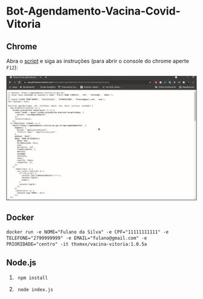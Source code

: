 # Bot-Agendamento-Vacina-Covid-Vitoria

## Chrome

Abra o [script](https://raw.githubusercontent.com/thxmxx/Bot-Agendamento-Vacina-Covid-Vitoria/main/script.js) e siga as instruções (para abrir o console do chrome aperte `F12`):

![Exemplo](howto.gif)

## Docker

```
docker run -e NOME="Fulano da Silva" -e CPF="11111111111" -e TELEFONE="2799999999" -e EMAIL="fulano@gmail.com" -e PRIORIDADE="centro" -it thxmxx/vacina-vitoria:1.0.5a
```

## Node.js
1. ```
    npm install
    ```

2. ```
    node index.js
    ```
